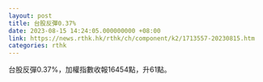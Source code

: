 ```yaml
---
layout: post
title: 台股反彈0.37%
date: 2023-08-15 14:24:05.000000000 +08:00
link: https://news.rthk.hk/rthk/ch/component/k2/1713557-20230815.htm
categories: rthk
---
```


台股反彈0.37%，加權指數收報16454點，升61點。

